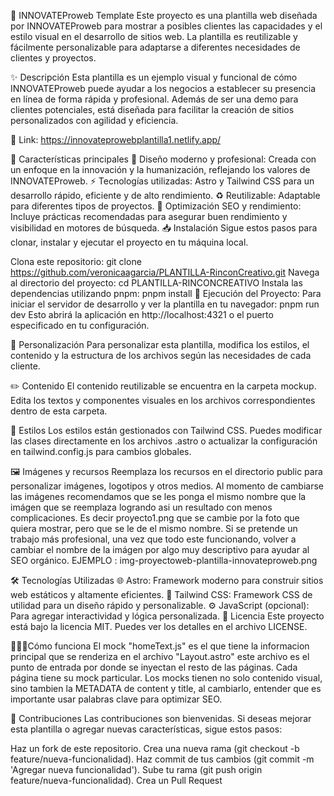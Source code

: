 🚀 INNOVATEProweb Template
Este proyecto es una plantilla web diseñada por INNOVATEProweb para mostrar a posibles clientes las capacidades y el estilo visual en el desarrollo de sitios web. La plantilla es reutilizable y fácilmente personalizable para adaptarse a diferentes necesidades de clientes y proyectos.

✨ Descripción
Esta plantilla es un ejemplo visual y funcional de cómo INNOVATEProweb puede ayudar a los negocios a establecer su presencia en línea de forma rápida y profesional. Además de ser una demo para clientes potenciales, está diseñada para facilitar la creación de sitios personalizados con agilidad y eficiencia.

🔗 Link: https://innovateprowebplantilla1.netlify.app/

🔑 Características principales
🎨 Diseño moderno y profesional: Creada con un enfoque en la innovación y la humanización, reflejando los valores de INNOVATEProweb.
⚡ Tecnologías utilizadas: Astro y Tailwind CSS para un desarrollo rápido, eficiente y de alto rendimiento.
♻️ Reutilizable: Adaptable para diferentes tipos de proyectos.
🚀 Optimización SEO y rendimiento: Incluye prácticas recomendadas para asegurar buen rendimiento y visibilidad en motores de búsqueda.
📥 Instalación
Sigue estos pasos para clonar, instalar y ejecutar el proyecto en tu máquina local.

Clona este repositorio:
git clone https://github.com/veronicaagarcia/PLANTILLA-RinconCreativo.git
Navega al directorio del proyecto:
cd PLANTILLA-RINCONCREATIVO
Instala las dependencias utilizando pnpm:
pnpm install
🚀 Ejecución del Proyecto:
Para iniciar el servidor de desarrollo y ver la plantilla en tu navegador:
pnpm run dev
Esto abrirá la aplicación en http://localhost:4321 o el puerto especificado en tu configuración.

🎯 Personalización
Para personalizar esta plantilla, modifica los estilos, el contenido y la estructura de los archivos según las necesidades de cada cliente.

✏️ Contenido
El contenido reutilizable se encuentra en la carpeta mockup. Edita los textos y componentes visuales en los archivos correspondientes dentro de esta carpeta.

🎨 Estilos
Los estilos están gestionados con Tailwind CSS. Puedes modificar las clases directamente en los archivos .astro o actualizar la configuración en tailwind.config.js para cambios globales.

🖼️ Imágenes y recursos
Reemplaza los recursos en el directorio public para personalizar imágenes, logotipos y otros medios.
Al momento de cambiarse las imágenes recomendamos que se les ponga el mismo nombre que la imágen que se reemplaza logrando asi un resultado con menos complicaciones. Es decir proyecto1.png  que se cambie por la foto que quiera mostrar, pero que se le de el mismo nombre.
Si se pretende un trabajo más profesional, una vez que todo este funcionando, volver a cambiar el nombre de la imágen por algo muy descriptivo para ayudar al SEO orgánico. EJEMPLO : img-proyectoweb-plantilla-innovateproweb.png

🛠️ Tecnologías Utilizadas
🌐 Astro: Framework moderno para construir sitios web estáticos y altamente eficientes.
💨 Tailwind CSS: Framework CSS de utilidad para un diseño rápido y personalizable.
⚙️ JavaScript (opcional): Para agregar interactividad y lógica personalizada.
📄 Licencia
Este proyecto está bajo la licencia MIT. Puedes ver los detalles en el archivo LICENSE.

👷🏻‍♀️Cómo funciona
El mock "homeText.js" es el que tiene la informacion principal que se renderiza en el archivo "Layout.astro" este archivo es el punto de entrada por donde se inyectan el resto de las páginas. Cada página tiene su mock particular. Los mocks tienen no solo contenido visual, sino tambien la METADATA de content y title, al cambiarlo, entender que es importante usar palabras clave para optimizar SEO.

🤝 Contribuciones
Las contribuciones son bienvenidas. Si deseas mejorar esta plantilla o agregar nuevas características, sigue estos pasos:

Haz un fork de este repositorio.
Crea una nueva rama (git checkout -b feature/nueva-funcionalidad).
Haz commit de tus cambios (git commit -m 'Agregar nueva funcionalidad').
Sube tu rama (git push origin feature/nueva-funcionalidad).
Crea un Pull Request
